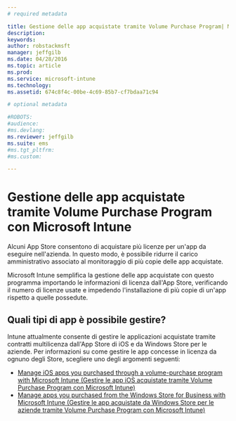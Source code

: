 ```yaml
---
# required metadata

title: Gestione delle app acquistate tramite Volume Purchase Program| Microsoft Intune
description:
keywords:
author: robstackmsft
manager: jeffgilb
ms.date: 04/28/2016
ms.topic: article
ms.prod:
ms.service: microsoft-intune
ms.technology:
ms.assetid: 674c8f4c-00be-4c69-85b7-cf7bdaa71c94

# optional metadata

#ROBOTS:
#audience:
#ms.devlang:
ms.reviewer: jeffgilb
ms.suite: ems
#ms.tgt_pltfrm:
#ms.custom:

---
```


# Gestione delle app acquistate tramite Volume Purchase Program con Microsoft Intune

Alcuni App Store consentono di acquistare più licenze per un'app da eseguire nell'azienda. In questo modo, è possibile ridurre il carico amministrativo associato al monitoraggio di più copie delle app acquistate.

Microsoft Intune semplifica la gestione delle app acquistate con questo programma importando le informazioni di licenza dall'App Store, verificando il numero di licenze usate e impedendo l'installazione di più copie di un'app rispetto a quelle possedute.

## Quali tipi di app è possibile gestire?

Intune attualmente consente di gestire le applicazioni acquistate tramite contratti multilicenza dall'App Store di iOS e da Windows Store per le aziende.
Per informazioni su come gestire le app concesse in licenza da ognuno degli Store, scegliere uno degli argomenti seguenti:

- [Manage iOS apps you purchased through a volume-purchase program with Microsoft Intune (Gestire le app iOS acquistate tramite Volume Purchase Program con Microsoft Intune)](manage-ios-apps-you-purchased-through-a-volume-purchase-program-with-microsoft-intune.md)
- [Manage apps you purchased from the Windows Store for Business with Microsoft Intune (Gestire le app acquistate da Windows Store per le aziende tramite Volume Purchase Program con Microsoft Intune)](manage-apps-you-purchased-from-the-windows-store-for-business-with-microsoft-intune.md)





<!--HONumber=May16_HO1-->


